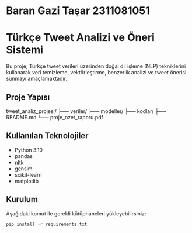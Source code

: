 # Baran Gazi Taşar 2311081051

#  Türkçe Tweet Analizi ve Öneri Sistemi

Bu proje, Türkçe tweet verileri üzerinden doğal dil işleme (NLP) tekniklerini kullanarak veri temizleme, vektörleştirme, benzerlik analizi ve tweet önerisi sunmayı amaçlamaktadır.

##  Proje Yapısı

tweet_analiz_projesi/
├── veriler/
├── modeller/
├── kodlar/
├── README.md
└── proje_ozet_raporu.pdf

## Kullanılan Teknolojiler

- Python 3.10
- pandas
- nltk
- gensim
- scikit-learn
- matplotlib

##  Kurulum

Aşağıdaki komut ile gerekli kütüphaneleri yükleyebilirsiniz:

```bash
pip install -r requirements.txt
